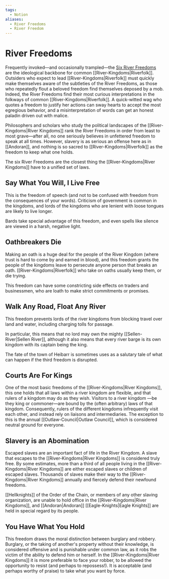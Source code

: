 ```yaml
---
tags:
  - Notion
aliases:
  - River Freedoms
  - River Freedom
---
```

# River Freedoms
Frequently invoked—and occasionally trampled—the [Six River Freedoms](https://pkingmaker.obsidianportal.com/wikis/the-six-river-freedoms) are the ideological backbone for common [[River-Kingdoms|Riverfolk]]. Outsiders who expect to lead [[River-Kingdoms|Riverfolk]] must quickly make themselves aware of the subtleties of the River Freedoms, as those who repeatedly flout a beloved freedom find themselves deposed by a mob. Indeed, the River Freedoms find their most curious interpretations in the folkways of common [[River-Kingdoms|Riverfolk]]. A quick-witted wag who quotes a freedom to justify her actions can sway hearts to accept the most egregious behavior, and a misinterpretation of words can get an honest paladin driven out with malice.

Philosophers and scholars who study the political landscapes of the [[River-Kingdoms|River Kingdoms]] rank the River Freedoms in order from least to most grave—after all, no one seriously believes in unfettered freedom to speak at all times. However, slavery is as serious an offense here as in [[Andoran]], and nothing is so sacred to [[River-Kingdoms|Riverfolk]] as the freedom to keep what one holds.

The six River Freedoms are the closest thing the [[River-Kingdoms|River Kingdoms]] have to a unified set of laws.

## Say What You Will, I Live Free
This is the freedom of speech (and not to be confused with freedom from the consequences of your words). Criticism of government is common in the kingdoms, and lords of the kingdoms who are lenient with loose tongues are likely to live longer.

Bards take special advantage of this freedom, and even spells like silence are viewed in a harsh, negative light.

## Oathbreakers Die
Making an oath is a huge deal for the people of the River Kingdom (where trust is hard to come by and earned in blood), and this freedom grants the people of the kingdoms leave to persecute anyone person that breaks an oath. [[River-Kingdoms|Riverfolk]] who take on oaths usually keep them, or die trying.

This freedom can have some constricting side effects on traders and businessmen, who are loath to make strict commitments or promises.

## Walk Any Road, Float Any River
This freedom prevents lords of the river kingdoms from blocking travel over land and water, including charging tolls for passage.

In particular, this means that no lord may own the mighty [[Sellen-River|Sellen River]], although it also means that every river barge is its own kingdom with its captain being the king.

The fate of the town of Heibarr is sometimes uses as a salutary tale of what can happen if the third freedom is disrupted.

## Courts Are For Kings
One of the most basic freedoms of the [[River-Kingdoms|River Kingdoms]], this one holds that all laws within a river kingdom are flexible, and that rulers of a kingdom may do as they wish. Visitors to a river kingdom —be they king or commoner—are bound by the (often arbitrary) laws of that kingdom. Consequently, rulers of the different kingdoms infrequently visit each other, and instead rely on liaisons and intermediaries. The exception to this is the annual [[Outlaw-Council|Outlaw Council]], which is considered neutral ground for everyone.

## Slavery is an Abomination
Escaped slaves are an important fact of life in the River Kingdom. A slave that escapes to the [[River-Kingdoms|River Kingdoms]] is considered truly free. By some estimates, more than a third of all people living in the [[River-Kingdoms|River Kingdoms]] are either escaped slaves or children of escaped slaves. Thousands of slaves make their way to the [[River-Kingdoms|River Kingdoms]] annually and fiercely defend their newfound freedoms.

[[Hellknights]] of the Order of the Chain, or members of any other slaving organization, are unable to hold office in the [[River-Kingdoms|River Kingdoms]], and [[Andoran|Andoran]] [[Eagle-Knights|Eagle Knights]] are held in special regard by its people.

## You Have What You Hold
This freedom draws the moral distinction between burglary and robbery. Burglary, or the taking of another's property without their knowledge, is considered offensive and is punishable under common law, as it robs the victim of the ability to defend him or herself. In the [[River-Kingdoms|River Kingdoms]] it is more preferable to face your robber, to be allowed the opportunity to resist (and perhaps to repossess!). It is acceptable (and perhaps worthy of praise) to take what you want by force.